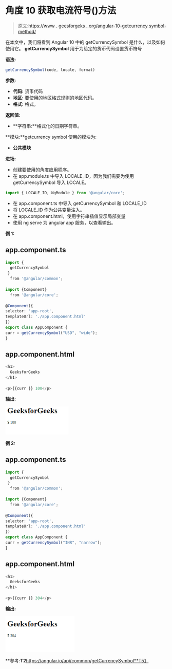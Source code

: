 # 角度 10 获取电流符号()方法

> 原文:[https://www . geesforgeks . org/angular-10-getcurrency symbol-method/](https://www.geeksforgeeks.org/angular-10-getcurrencysymbol-method/)

在本文中，我们将看到 Angular 10 中的 getCurrencySymbol 是什么，以及如何使用它。 **getCurrencySymbol** 用于为给定的货币代码设置货币符号

**语法:**

```ts
getCurrencySymbol(code, locale, format)
```

**参数:**

*   **代码:** 货币代码
*   **地区:** 要使用的地区格式规则的地区代码。
*   **格式:** 格式。

**返回值:**

*   **字符串:**格式化的日期字符串。

**模块:**getcurrency symbol 使用的模块为:

*   **公共模块**

**进场:**

*   创建要使用的角度应用程序。
*   在 app.module.ts 中导入 LOCALE_ID，因为我们需要为使用 getCurrencySymbol 导入 LOCALE。

```ts
import { LOCALE_ID, NgModule } from '@angular/core';
```

*   在 app.component.ts 中导入 getCurrencySymbol 和 LOCALE_ID
*   将 LOCALE_ID 作为公共变量注入。
*   在 app.component.html，使用字符串插值显示局部变量
*   使用 ng serve 为 angular app 服务，以查看输出。

**例 1:**

## app.component.ts

```ts
import {
  getCurrencySymbol
 }
  from '@angular/common';

import {Component}
  from '@angular/core';

@Component({
selector: 'app-root',
templateUrl: './app.component.html'
})
export class AppComponent {
curr = getCurrencySymbol("USD", "wide");
}
```

## app.component.html

```ts
<h1>
  GeeksforGeeks
</h1>

<p>{{curr }} 100</p>
```

**输出:**

![](img/0e436c3cc2bff397c7e35eca280dd3e0.png)

**例 2:**

## app.component.ts

```ts
import {
  getCurrencySymbol
 }
  from '@angular/common';

import {Component}
  from '@angular/core';

@Component({
selector: 'app-root',
templateUrl: './app.component.html'
})
export class AppComponent {
curr = getCurrencySymbol("INR", "narrow");
}
```

## app.component.html

```ts
<h1>
  GeeksforGeeks
</h1>

<p>{{curr }} 304</p>
```

**输出:**

![](img/d7ac1f8b2d528b07c296d5e0b9f17796.png)

**参考:**T2**https://angular.io/api/common/getCurrencySymbol**T5】